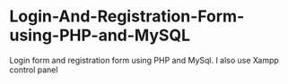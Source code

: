 # Login-And-Registration-Form-using-PHP-and-MySQL
Login form and registration form using PHP and MySql. I also use Xampp control panel
